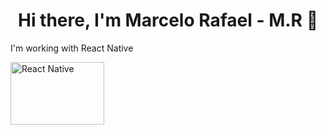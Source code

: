 <h1 align="center"> Hi there, I'm Marcelo Rafael - M.R 👋 </h1>

<p> I'm working with React Native </p>
<img src="https://miro.medium.com/max/1024/1*xDi2csEAWxu95IEkaNdFUQ.png" alt="React Native" width="150" height="100" style="align-items:center">
